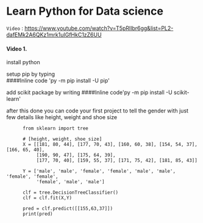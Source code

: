 
# Learn Python for Data science

`Video` : <https://www.youtube.com/watch?v=T5pRlIbr6gg&list=PL2-dafEMk2A6QKz1mrk1uIGfHkC1zZ6UU>
#### Video 1.  
install python
 
setup pip by typing  
####Inline code
'py -m pip install -U pip'
   
add scikit package by writing 
####Inline code'py -m pip install -U scikit-learn'
  
after this done you can code your first project to tell the gender with just few details like height, weight and shoe size
          
          from sklearn import tree

          # [height, weight, shoe_size]
          X = [[181, 80, 44], [177, 70, 43], [160, 60, 38], [154, 54, 37], [166, 65, 40],
               [190, 90, 47], [175, 64, 39],
               [177, 70, 40], [159, 55, 37], [171, 75, 42], [181, 85, 43]]

          Y = ['male', 'male', 'female', 'female', 'male', 'male', 'female', 'female',
               'female', 'male', 'male']

          clf = tree.DecisionTreeClassifier()
          clf = clf.fit(X,Y)

          pred = clf.predict([[155,63,37]])
          print(pred)



           
